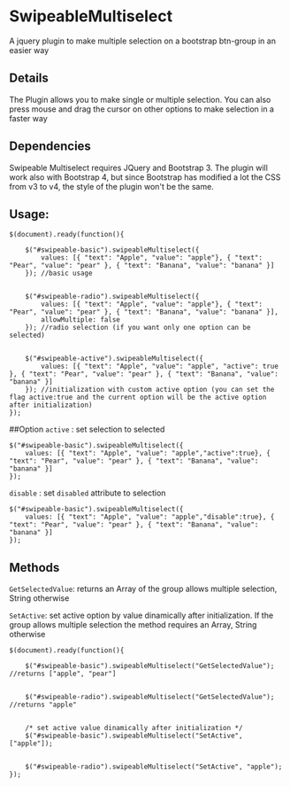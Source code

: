 # SwipeableMultiselect
A jquery plugin to make multiple selection on a bootstrap btn-group in an easier way

## Details
The Plugin allows you to make single or multiple selection. You can also press mouse and drag the cursor on other options to make selection in a faster way

## Dependencies
Swipeable Multiselect requires JQuery and Bootstrap 3. The plugin will work also with Bootstrap 4, but since Bootstrap has modified a lot the CSS from v3 to v4, the style of the plugin won't be the same.

## Usage:

```
$(document).ready(function(){

    $("#swipeable-basic").swipeableMultiselect({
        values: [{ "text": "Apple", "value": "apple"}, { "text": "Pear", "value": "pear" }, { "text": "Banana", "value": "banana" }]
    }); //basic usage


    $("#swipeable-radio").swipeableMultiselect({
        values: [{ "text": "Apple", "value": "apple"}, { "text": "Pear", "value": "pear" }, { "text": "Banana", "value": "banana" }],
        allowMultiple: false
    }); //radio selection (if you want only one option can be selected)


    $("#swipeable-active").swipeableMultiselect({
        values: [{ "text": "Apple", "value": "apple", "active": true }, { "text": "Pear", "value": "pear" }, { "text": "Banana", "value": "banana" }]
    }); //initialization with custom active option (you can set the flag active:true and the current option will be the active option after initialization)
});
```
##Option
`active` : set selection to selected
```
$("#swipeable-basic").swipeableMultiselect({
    values: [{ "text": "Apple", "value": "apple","active":true}, { "text": "Pear", "value": "pear" }, { "text": "Banana", "value": "banana" }]
});
```
`disable` : set `disabled` attribute to selection
```
$("#swipeable-basic").swipeableMultiselect({
    values: [{ "text": "Apple", "value": "apple","disable":true}, { "text": "Pear", "value": "pear" }, { "text": "Banana", "value": "banana" }]
});
```

## Methods

`GetSelectedValue`: returns an Array of the group allows multiple selection, String otherwise  
  
`SetActive`: set active option by value dinamically after initialization. If the group allows multiple selection the method requires an Array, String otherwise

```
$(document).ready(function(){

    $("#swipeable-basic").swipeableMultiselect("GetSelectedValue"); //returns ["apple", "pear"]


    $("#swipeable-radio").swipeableMultiselect("GetSelectedValue"); //returns "apple"


    /* set active value dinamically after initialization */
    $("#swipeable-basic").swipeableMultiselect("SetActive", ["apple"]); 


    $("#swipeable-radio").swipeableMultiselect("SetActive", "apple");
});
```
